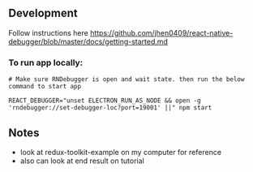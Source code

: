 ## Development

Follow instructions here
https://github.com/jhen0409/react-native-debugger/blob/master/docs/getting-started.md

### To run app locally:

```
# Make sure RNDebugger is open and wait state. then run the below command to start app

REACT_DEBUGGER="unset ELECTRON_RUN_AS_NODE && open -g 'rndebugger://set-debugger-loc?port=19001' ||" npm start
```

## Notes

- look at redux-toolkit-example on my computer for reference
- also can look at end result on tutorial
